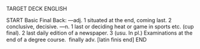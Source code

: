 TARGET DECK
ENGLISH

START
Basic
Final
Back: —adj. 1 situated at the end, coming last. 2 conclusive, decisive. —n. 1 last or deciding heat or game in sports etc. (cup final). 2 last daily edition of a newspaper. 3 (usu. In pl.) Examinations at the end of a degree course.  finally adv. [latin finis end]
END
